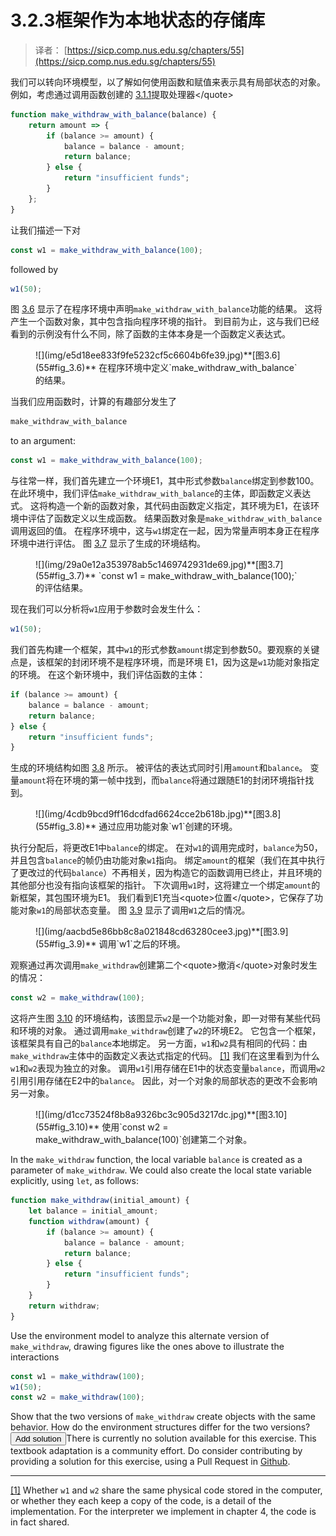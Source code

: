 # 3.2.3框架作为本地状态的存储库

> 译者： [https://sicp.comp.nus.edu.sg/chapters/55](https://sicp.comp.nus.edu.sg/chapters/55)

我们可以转向环境模型，以了解如何使用函数和赋值来表示具有局部状态的对象。 例如，考虑通过调用函数创建的 [3.1.1](49)提取处理器&lt;/quote&gt;

```js
function make_withdraw_with_balance(balance) {
    return amount => {
        if (balance >= amount) {
            balance = balance - amount;
            return balance;
        } else {
            return "insufficient funds";
        }
    };
}
```

让我们描述一下对

```js
const w1 = make_withdraw_with_balance(100);
```

followed by

```js
w1(50);
```

图 [3.6](55#fig_3.6) 显示了在程序环境中声明`make_withdraw_with_balance`功能的结果。 这将产生一个函数对象，其中包含指向程序环境的指针。 到目前为止，这与我们已经看到的示例没有什么不同，除了函数的主体本身是一个函数定义表达式。

<figure>![](img/e5d18ee833f9fe5232cf5c6604b6fe39.jpg)**[图3.6](55#fig_3.6)** 在程序环境中定义`make_withdraw_with_balance`的结果。</figure>

当我们应用函数时，计算的有趣部分发生了

```js
make_withdraw_with_balance
```

to an argument:

```js
const w1 = make_withdraw_with_balance(100);
```

与往常一样，我们首先建立一个环境E1，其中形式参数`balance`绑定到参数100。在此环境中，我们评估`make_withdraw_with_balance`的主体，即函数定义表达式。 这将构造一个新的函数对象，其代码由函数定义指定，其环境为E1，在该环境中评估了函数定义以生成函数。 结果函数对象是`make_withdraw_with_balance`调用返回的值。 在程序环境中，这与`w1`绑定在一起，因为常量声明本身正在程序环境中进行评估。 图 [3.7](55#fig_3.7) 显示了生成的环境结构。

<figure>![](img/29a0e12a353978ab5c1469742931de69.jpg)**[图3.7](55#fig_3.7)** `const w1 = make_withdraw_with_balance(100);`的评估结果。</figure>

现在我们可以分析将`w1`应用于参数时会发生什么：

```js
w1(50);
```

我们首先构建一个框架，其中`w1`的形式参数`amount`绑定到参数50。要观察的关键点是，该框架的封闭环境不是程序环境，而是环境 E1，因为这是`w1`功能对象指定的环境。 在这个新环境中，我们评估函数的主体：

```js
if (balance >= amount) {
    balance = balance - amount;
    return balance;
} else {
    return "insufficient funds";
}
```

生成的环境结构如图 [3.8](55#fig_3.8) 所示。 被评估的表达式同时引用`amount`和`balance`。 变量`amount`将在环境的第一帧中找到，而`balance`将通过跟随E1的封闭环境指针找到。

<figure>![](img/4cdb9bcd9ff16dcdfad6624cce2b618b.jpg)**[图3.8](55#fig_3.8)** 通过应用功能对象`w1`创建的环境。</figure>

执行分配后，将更改E1中`balance`的绑定。 在对`w1`的调用完成时，`balance`为50，并且包含`balance`的帧仍由功能对象`w1`指向。 绑定`amount`的框架（我们在其中执行了更改过的代码`balance`）不再相关，因为构造它的函数调用已终止，并且环境的其他部分也没有指向该框架的指针。 下次调用`w1`时，这将建立一个绑定`amount`的新框架，其包围环境为E1。 我们看到E1充当&lt;quote&gt;位置&lt;/quote&gt;，它保存了功能对象`w1`的局部状态变量。 图 [3.9](55#fig_3.9) 显示了调用`W1`之后的情况。

<figure>![](img/aacbd5e86bb8c8a021848cd63280cee3.jpg)**[图3.9](55#fig_3.9)** 调用`w1`之后的环境。</figure>

观察通过再次调用`make_withdraw`创建第二个&lt;quote&gt;撤消&lt;/quote&gt;对象时发生的情况：

```js
const w2 = make_withdraw(100);
```

这将产生图 [3.10](55#fig_3.10) 的环境结构，该图显示`w2`是一个功能对象，即一对带有某些代码和环境的对象。 通过调用`make_withdraw`创建了`w2`的环境E2。 它包含一个框架，该框架具有自己的`balance`本地绑定。 另一方面，`w1`和`w2`具有相同的代码：由`make_withdraw`主体中的函数定义表达式指定的代码。 [[1]](55#footnote-1) 我们在这里看到为什么`w1`和`w2`表现为独立的对象。 调用`w1`引用存储在E1中的状态变量`balance`，而调用`w2`引用引用存储在E2中的`balance`。 因此，对一个对象的局部状态的更改不会影响另一对象。

<figure>![](img/d1cc73524f8b8a9326bc3c905d3217dc.jpg)**[图3.10](55#fig_3.10)** 使用`const w2 = make_withdraw_with_balance(100)`创建第二个对象。</figure>

<exercise>In the `make_withdraw` function, the local variable `balance` is created as a parameter of `make_withdraw`. We could also create the local state variable explicitly, using `let`, as follows:

```js
function make_withdraw(initial_amount) {
    let balance = initial_amount;
    function withdraw(amount) {
        if (balance >= amount) {
            balance = balance - amount;
            return balance;
        } else {
            return "insufficient funds";
        }
    }
    return withdraw;
}
```

Use the environment model to analyze this alternate version of `make_withdraw`, drawing figures like the ones above to illustrate the interactions

```js
const w1 = make_withdraw(100);
w1(50);
const w2 = make_withdraw(100);
```

Show that the two versions of `make_withdraw` create objects with the same behavior. How do the environment structures differ for the two versions?<button class="btn btn-secondary solution_btn" data-toggle="collapse" href="#no_solution_55_1_div">Add solution</button>There is currently no solution available for this exercise. This textbook adaptation is a community effort. Do consider contributing by providing a solution for this exercise, using a Pull Request in [Github](https://github.com/source-academy/sicp).</exercise>

* * *

[[1]](55#footnote-link-1) Whether `w1` and `w2` share the same physical code stored in the computer, or whether they each keep a copy of the code, is a detail of the implementation. For the interpreter we implement in chapter 4, the code is in fact shared.

